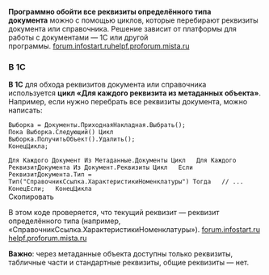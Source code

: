**Программно обойти все реквизиты определённого типа документа** можно с помощью циклов, которые перебирают реквизиты документа или справочника. Решение зависит от платформы для работы с документами — 1С или другой программы. [forum.infostart.ru](https://forum.infostart.ru/forum9/topic197761/)[helpf.pro](https://helpf.pro/faq/view/385.html)[forum.mista.ru](https://forum.mista.ru/topic.php?id=196643)

### В 1С

**В 1С** для обхода реквизитов документа или справочника используется **цикл «Для каждого реквизита из метаданных объекта»**. Например, если нужно перебрать все реквизиты документа, можно написать:
```
Выборка = Документы.ПриходнаяНакладная.Выбрать(); 
Пока Выборка.Следующий() Цикл
Выборка.ПолучитьОбъект().Удалить();
КонецЦикла;
```

`Для Каждого Документ Из Метаданные.Документы Цикл   Для Каждого РеквизитДокумента Из Документ.Реквизиты Цикл   Если РеквизитДокумента.Тип = Тип("СправочникСсылка.ХарактеристикиНоменклатуры") Тогда   // ...   КонецЕсли;   КонецЦикла`  
Скопировать

В этом коде проверяется, что текущий реквизит — реквизит определённого типа (например, «СправочникСсылка.ХарактеристикиНоменклатуры»). [forum.infostart.ru](https://forum.infostart.ru/forum9/topic197761/)[helpf.pro](https://helpf.pro/faq/view/385.html)[forum.mista.ru](https://forum.mista.ru/topic.php?id=196643)

**Важно**: через метаданные объекта доступны только реквизиты, табличные части и стандартные реквизиты, общие реквизиты — нет.
